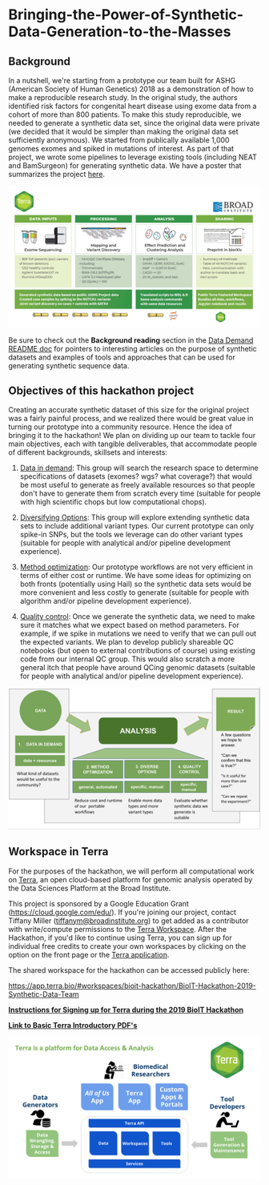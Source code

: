 # Bringing-the-Power-of-Synthetic-Data-Generation-to-the-Masses

## Background

In a nutshell, we're starting from a prototype our team built for ASHG (American Society of Human Genetics) 2018 as a demonstration of how to make a reproducible research study. In the original study, the authors identified risk factors for congenital heart disease using exome data from a cohort of more than 800 patients. To make this study reproducible, we needed to generate a synthetic data set, since the original data were private (we decided that it would be simpler than making the original data set sufficiently anonymous). We started from publically available 1,000 genomes exomes and spiked in mutations of interest. As part of that project, we wrote some pipelines to leverage existing tools (including NEAT and BamSurgeon) for generating synthetic data. We have a poster that summarizes the project [here](./ASHG18-Reproducible-Paper-ToF-poster.pdf).

![alt text](case-study.png)

Be sure to check out the **Background reading** section in the [Data Demand README doc](./Data-Demand/Readme.md) for pointers to interesting articles on the purpose of synthetic datasets and examples of tools and approaches that can be used for generating synthetic sequence data. 

## Objectives of this hackathon project

Creating an accurate synthetic dataset of this size for the original project was a fairly painful process, and we realized there would be great value in turning our prototype into a community resource. Hence the idea of bringing it to the hackathon! We plan on dividing up our team to tackle four main objectives, each with tangible deliverables, that accommodate people of different backgrounds, skillsets and interests:

1. [Data in demand](./Data-Demand): This group will search the research space to determine specifications of datasets (exomes? wgs? what coverage?) that would be most useful to generate as freely available resources so that people don't have to generate them from scratch every time (suitable for people with high scientific chops but low computational chops).

2. [Diversifying Options](./Diversifying-Options): This group will explore extending synthetic data sets to include additional variant types. Our current prototype can only spike-in SNPs, but the tools we leverage can do other variant types (suitable for people with analytical and/or pipeline development experience).

3. [Method optimization](./Method-Optimization): Our prototype workflows are not very efficient in terms of either cost or runtime. We have some ideas for optimizing on both fronts (potentially using Hail) so the synthetic data sets would be more convenient and less costly to generate (suitable for people with algorithm and/or pipeline development experience).

4. [Quality control](./Quality-Control): Once we generate the synthetic data, we need to make sure it matches what we expect based on method parameters. For example, if we spike in mutations we need to verify that we can pull out the expected variants. We plan to develop publicly shareable QC notebooks (but open to external contributions of course) using existing code from our internal QC group. This would also scratch a more general itch that people have around QCing genomic datasets (suitable for people with analytical and/or pipeline development experience).

![alt text](Workflow.png)


## Workspace in Terra

For the purposes of the hackathon, we will perform all computational work on [Terra](https://terra.bio/), an open cloud-based platform for genomic analysis operated by the Data Sciences Platform at the Broad Institute. 

This project is sponsored by a Google Education Grant (https://cloud.google.com/edu/). If you're joining our project, contact Tiffany Miller (tiffanym@broadinstitute.org) to get added as a contributor with write/compute permissions to the [Terra Workspace](https://app.terra.bio/#workspaces/bioit-hackathon/BioIT-Hackathon-2019-Synthetic-Data-Team). After the Hackathon, if you'd like to continue using Terra, you can sign up for individual free credits to create your own workspaces by clicking on the option on the front page or the [Terra application](https://app.terra.bio).

The shared workspace for the hackathon can be accessed publicly here:

https://app.terra.bio/#workspaces/bioit-hackathon/BioIT-Hackathon-2019-Synthetic-Data-Team

**[Instructions for Signing up for Terra during the 2019 BioIT Hackathon](Hackathon-Instructions.pdf)**

**[Link to Basic Terra Introductory PDF's](https://drive.google.com/open?id=14eKJk6xYqLNm9rVnUE7FN_f6kqckZOaY)**

![alt text](terra-slide.png)
